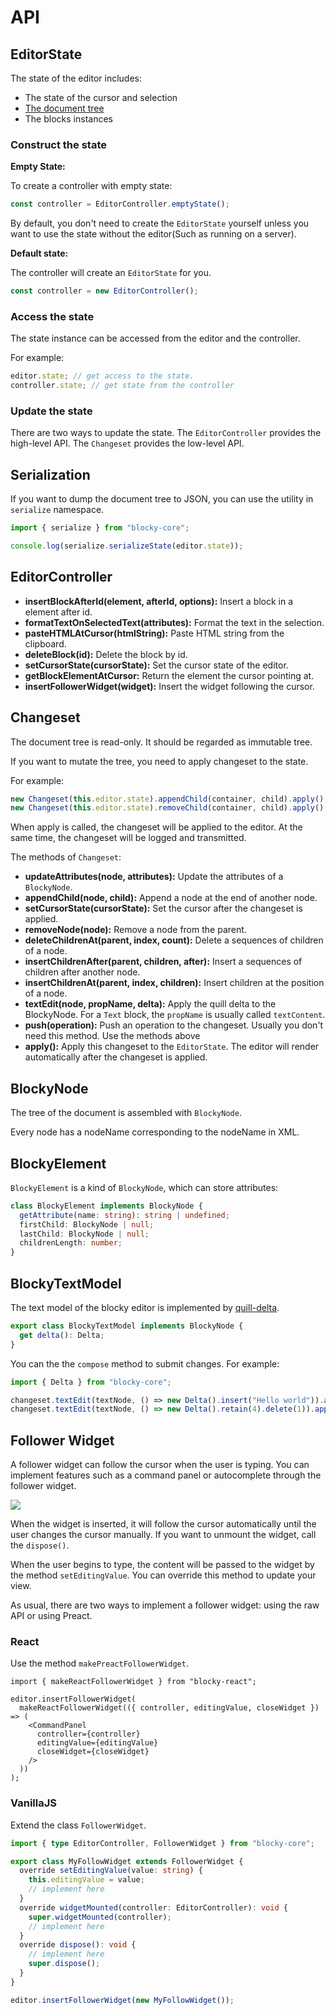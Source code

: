 # API

## EditorState

The state of the editor includes:

- The state of the cursor and selection
- [The document tree](./get-started#data-representation)
- The blocks instances

### Construct the state

**Empty State:**

To create a controller with empty state:

```typescript
const controller = EditorController.emptyState();
```

By default, you don't need to create the `EditorState` yourself unless you want to use the state without the editor(Such as running on a server).

**Default state:**

The controller will create an `EditorState` for you.

```typescript
const controller = new EditorController();
```

### Access the state

The state instance can be accessed from the editor and the controller.

For example:

```typescript
editor.state; // get access to the state.
controller.state; // get state from the controller
```

### Update the state

There are two ways to update the state.
The `EditorController` provides the high-level API.
The `Changeset` provides the low-level API.

## Serialization

If you want to dump the document tree to JSON, you can use the utility in `serialize` namespace.

```typescript
import { serialize } from "blocky-core";

console.log(serialize.serializeState(editor.state));
```

## EditorController

- **insertBlockAfterId(element, afterId, options):** Insert a block in a element after id.
- **formatTextOnSelectedText(attributes):** Format the text in the selection.
- **pasteHTMLAtCursor(htmlString):** Paste HTML string from the clipboard.
- **deleteBlock(id):** Delete the block by id.
- **setCursorState(cursorState):** Set the cursor state of the editor.
- **getBlockElementAtCursor:** Return the element the cursor pointing at.
- **insertFollowerWidget(widget):** Insert the widget following the cursor.

## Changeset

The document tree is read-only. It should be regarded as immutable tree.

If you want to mutate the tree, you need to apply changeset
to the state.

For example:

```typescript
new Changeset(this.editor.state).appendChild(container, child).apply(); // append child
new Changeset(this.editor.state).removeChild(container, child).apply(); // remove child
```

When apply is called, the changeset will be applied to the editor.
At the same time, the changeset will be logged and transmitted.

The methods of `Changeset`:

- **updateAttributes(node, attributes):** Update the attributes of a `BlockyNode`.
- **appendChild(node, child):** Append a node at the end
  of another node.
- **setCursorState(cursorState):** Set the cursor after
  the changeset is applied.
- **removeNode(node):** Remove a node from the parent.
- **deleteChildrenAt(parent, index, count):** Delete
  a sequences of children of a node.
- **insertChildrenAfter(parent, children, after):** Insert a sequences of children after another node.
- **insertChildrenAt(parent, index, children):** Insert
  children at the position of a node.
- **textEdit(node, propName, delta):** Apply the quill
  delta to the BlockyNode. For a `Text` block, the `propName` is usually called `textContent`.
- **push(operation):** Push an operation to the changeset.
  Usually you don't need this method. Use
  the methods above
- **apply():** Apply this changeset to the `EditorState`.
  The editor will render automatically after the changeset is applied.

## BlockyNode

The tree of the document is assembled with `BlockyNode`.

Every node has a nodeName corresponding to the nodeName in XML.

## BlockyElement

`BlockyElement` is a kind of `BlockyNode`,
which can store attributes:

```typescript
class BlockyElement implements BlockyNode {
  getAttribute(name: string): string | undefined;
  firstChild: BlockyNode | null;
  lastChild: BlockyNode | null;
  childrenLength: number;
}
```

## BlockyTextModel

The text model of the blocky editor is implemented by [quill-delta](https://github.com/quilljs/delta).

```typescript
export class BlockyTextModel implements BlockyNode {
  get delta(): Delta;
}
```

You can the the `compose` method to submit changes. For example:

```typescript
import { Delta } from "blocky-core";

changeset.textEdit(textNode, () => new Delta().insert("Hello world")).apply();
changeset.textEdit(textNode, () => new Delta().retain(4).delete(1)).apply(); // delete 1 char at the index 4
```

## Follower Widget

A follower widget can follow the cursor when the user is typing. You can implement features such as a command panel or autocomplete through the follower widget.

![](/follow-widget.gif)

When the widget is inserted, it will follow the cursor automatically until the user changes the cursor manually. If you want to unmount the widget, call the `dispose()`.

When the user begins to type, the content will be passed to the widget by the method `setEditingValue`. You can override this method to update your view.

As usual, there are two ways to implement a follower widget: using the raw API or using Preact.

### React

Use the method `makePreactFollowerWidget`.

```tsx
import { makeReactFollowerWidget } from "blocky-react";

editor.insertFollowerWidget(
  makeReactFollowerWidget(({ controller, editingValue, closeWidget }) => (
    <CommandPanel
      controller={controller}
      editingValue={editingValue}
      closeWidget={closeWidget}
    />
  ))
);
```

### VanillaJS

Extend the class `FollowerWidget`.

```typescript
import { type EditorController, FollowerWidget } from "blocky-core";

export class MyFollowWidget extends FollowerWidget {
  override setEditingValue(value: string) {
    this.editingValue = value;
    // implement here
  }
  override widgetMounted(controller: EditorController): void {
    super.widgetMounted(controller);
    // implement here
  }
  override dispose(): void {
    // implement here
    super.dispose();
  }
}

editor.insertFollowerWidget(new MyFollowWidget());
```
